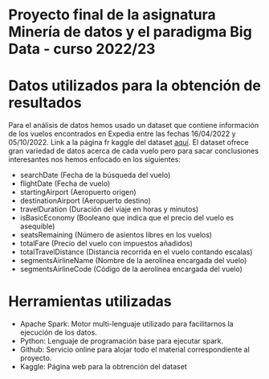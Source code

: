 # Proyecto final de la asignatura Minería de datos y el paradigma Big Data - curso 2022/23

# Datos utilizados para la obtención de resultados
Para el análisis de datos hemos usado un dataset que contiene información de los vuelos encontrados en Expedia entre las fechas 16/04/2022 y 05/10/2022.
Link a la página fr kaggle del dataset [aquí](https://www.kaggle.com/datasets/dilwong/flightprices).
El dataset ofrece gran variedad de datos acerca de cada vuelo pero para sacar conclusiones interesantes nos hemos enfocado en los siguientes:

- searchDate (Fecha de la búsqueda del vuelo)
- flightDate (Fecha de vuelo)
- startingAirport (Aeropuerto origen)
- destinationAirport (Aeropuerto destino)
- travelDuration (Duración del viaje en horas y minutos)
- isBasicEconomy (Booleano que indica que el precio del vuelo es asequible)
- seatsRemaining (Número de asientos libres en los vuelos)
- totalFare (Precio del vuelo con impuestos añadidos)
- totalTravelDistance (Distancia recorrida en el vuelo contando escalas)
- segmentsAirlineName (Nombre de la aerolínea encargada del vuelo)
- segmentsAirlineCode (Código de la aerolínea encargada del vuelo)

# Herramientas utilizadas
- Apache Spark: Motor multi-lenguaje utilizado para facilitarnos la ejecución de los datos.
- Python: Lenguaje de programación base para ejecutar spark.
- Github: Servicio online para alojar todo el material correspondiente al proyecto.
- Kaggle: Página web para la obtrención del dataset

